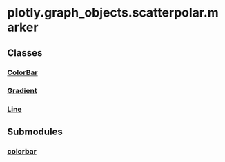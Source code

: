 # plotly.graph_objects.scatterpolar.marker

## Classes

### [ColorBar](ColorBar.md)

### [Gradient](Gradient.md)

### [Line](Line.md)


## Submodules

### [colorbar](colorbar-package/index.md)



